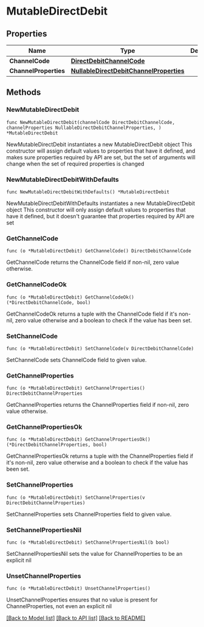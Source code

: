 # MutableDirectDebit

## Properties

Name | Type | Description | Notes
------------ | ------------- | ------------- | -------------
**ChannelCode** | [**DirectDebitChannelCode**](DirectDebitChannelCode.md) |  | 
**ChannelProperties** | [**NullableDirectDebitChannelProperties**](DirectDebitChannelProperties.md) |  | 

## Methods

### NewMutableDirectDebit

`func NewMutableDirectDebit(channelCode DirectDebitChannelCode, channelProperties NullableDirectDebitChannelProperties, ) *MutableDirectDebit`

NewMutableDirectDebit instantiates a new MutableDirectDebit object
This constructor will assign default values to properties that have it defined,
and makes sure properties required by API are set, but the set of arguments
will change when the set of required properties is changed

### NewMutableDirectDebitWithDefaults

`func NewMutableDirectDebitWithDefaults() *MutableDirectDebit`

NewMutableDirectDebitWithDefaults instantiates a new MutableDirectDebit object
This constructor will only assign default values to properties that have it defined,
but it doesn't guarantee that properties required by API are set

### GetChannelCode

`func (o *MutableDirectDebit) GetChannelCode() DirectDebitChannelCode`

GetChannelCode returns the ChannelCode field if non-nil, zero value otherwise.

### GetChannelCodeOk

`func (o *MutableDirectDebit) GetChannelCodeOk() (*DirectDebitChannelCode, bool)`

GetChannelCodeOk returns a tuple with the ChannelCode field if it's non-nil, zero value otherwise
and a boolean to check if the value has been set.

### SetChannelCode

`func (o *MutableDirectDebit) SetChannelCode(v DirectDebitChannelCode)`

SetChannelCode sets ChannelCode field to given value.


### GetChannelProperties

`func (o *MutableDirectDebit) GetChannelProperties() DirectDebitChannelProperties`

GetChannelProperties returns the ChannelProperties field if non-nil, zero value otherwise.

### GetChannelPropertiesOk

`func (o *MutableDirectDebit) GetChannelPropertiesOk() (*DirectDebitChannelProperties, bool)`

GetChannelPropertiesOk returns a tuple with the ChannelProperties field if it's non-nil, zero value otherwise
and a boolean to check if the value has been set.

### SetChannelProperties

`func (o *MutableDirectDebit) SetChannelProperties(v DirectDebitChannelProperties)`

SetChannelProperties sets ChannelProperties field to given value.


### SetChannelPropertiesNil

`func (o *MutableDirectDebit) SetChannelPropertiesNil(b bool)`

 SetChannelPropertiesNil sets the value for ChannelProperties to be an explicit nil

### UnsetChannelProperties
`func (o *MutableDirectDebit) UnsetChannelProperties()`

UnsetChannelProperties ensures that no value is present for ChannelProperties, not even an explicit nil

[[Back to Model list]](../README.md#documentation-for-models) [[Back to API list]](../README.md#documentation-for-api-endpoints) [[Back to README]](../README.md)


